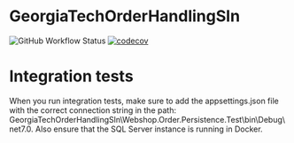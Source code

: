 # GeorgiaTechOrderHandlingSln

![GitHub Workflow Status](https://img.shields.io/github/actions/workflow/status/tamaspalya/GeorgiaTechOrderHandlingSln/dotnet-tests.yml)
[![codecov](https://codecov.io/gh/tamaspalya/GeorgiaTechOrderHandlingSln/branch/master/graph/badge.svg?token=L732P04THT)](https://codecov.io/gh/tamaspalya/GeorgiaTechOrderHandlingSln)

# Integration tests
When you run integration tests, make sure to add the appsettings.json file with the correct connection string in the path: GeorgiaTechOrderHandlingSln\Webshop.Order.Persistence.Test\bin\Debug\net7.0. Also ensure that the SQL Server instance is running in Docker.

